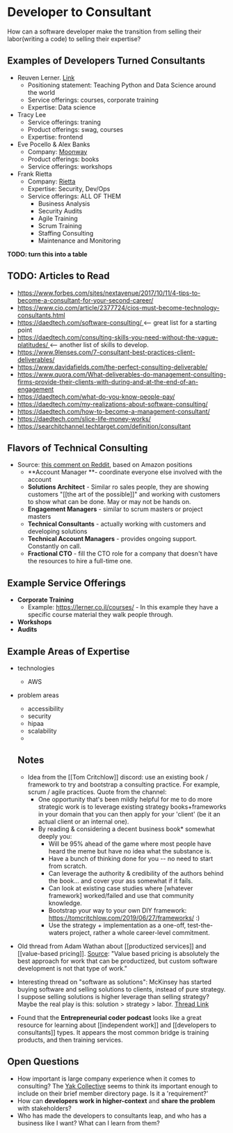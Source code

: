 # Developer to Consultant
How can a software developer make the transition from selling their labor(writing a code) to selling their expertise?

## Examples of Developers Turned Consultants

- Reuven Lerner. [Link](https://lerner.co.il/) 
    - Positioning statement: Teaching Python and Data Science around the world
    - Service offerings: courses, corporate training
    - Expertise: Data science
- Tracy Lee
    - Service offerings: traning
    - Product offerings: swag, courses
    - Expertise: frontend
- Eve Pocello & Alex Banks 
    - Company: [Moonway](https://moonhighway.com/)
    - Product offerings: books
    - Service offerings: workshops
- Frank Rietta
    - Company: [Rietta](https://rietta.com/about/)
    - Expertise: Security, Dev/Ops
    - Service offerings: ALL OF THEM
        - Business Analysis
        - Security Audits
        - Agile Training
        - Scrum Training
        - Staffing Consulting
        - Maintenance and Monitoring

__TODO: turn this into a table__

## TODO: Articles to Read
- https://www.forbes.com/sites/nextavenue/2017/10/11/4-tips-to-become-a-consultant-for-your-second-career/
- https://www.cio.com/article/2377724/cios-must-become-technology-consultants.html
- https://daedtech.com/software-consulting/ <— great list for a starting point
- https://daedtech.com/consulting-skills-you-need-without-the-vague-platitudes/ <— another list of skills to develop.
- https://www.9lenses.com/7-consultant-best-practices-client-deliverables/
- https://www.davidafields.com/the-perfect-consulting-deliverable/
- https://www.quora.com/What-deliverables-do-management-consulting-firms-provide-their-clients-with-during-and-at-the-end-of-an-engagement
- https://daedtech.com/what-do-you-know-people-pay/
- https://daedtech.com/my-realizations-about-software-consulting/
- https://daedtech.com/how-to-become-a-management-consultant/
- https://daedtech.com/slice-life-money-works/
- https://searchitchannel.techtarget.com/definition/consultant


## Flavors of Technical Consulting
- Source: [this comment on Reddit](https://old.reddit.com/r/ExperiencedDevs/comments/i20eqw/getting_a_new_job_in_a_new_path/g0302cs/?context=3), based on Amazon positions
  - **Account Manager **- coordinate everyone else involved with the account
  - **Solutions Architect** - Similar ro sales people, they are showing customers "[[the art of the possible]]" and working with customers to show what can be done. May or may not be hands on. 
  - **Engagement Managers** - similar to scrum masters or project masters
  - **Technical Consultants** - actually working with customers and developing solutions
  - **Technical Account Managers** - provides ongoing support. Constantly on call.  
  - **Fractional CTO** - fill the CTO role for a company that doesn't have the resources to hire a full-time one.

## Example Service Offerings
- **Corporate Training** 
  - Example: https://lerner.co.il/courses/ - In this example they have a specific course material they walk people through. 
- **Workshops**
- **Audits**

## Example Areas of Expertise
- technologies
  - AWS
- problem areas
  - accessibility
  - security
  - hipaa
  - scalability
  - 

  ## Notes
  - Idea from the [[Tom Critchlow]] discord: use an existing book / framework to try and bootstrap a consulting practice. For example, scrum / agile practices. Quote from the channel: 
    - One opportunity that's been mildly helpful for me to do more strategic work is to leverage existing strategy books+frameworks in your domain that you can then apply for your 'client' (be it an actual client or an internal one).
    - By reading & considering a decent business book* somewhat deeply you: 
        - Will be 95% ahead of the game where most people have heard the meme but have no idea what the substance is.
        - Have a bunch of thinking done for you -- no need to start from scratch.
        - Can leverage the authority & credibility of the authors behind the book... and cover your ass somewhat if it fails.
        - Can look at existing case studies where [whatever framework] worked/failed and use that community knowledge.
        - Bootstrap your way to your own DIY framework: https://tomcritchlow.com/2019/06/27/frameworks/  :)
        - Use the strategy + implementation as a one-off, test-the-waters project, rather a whole career-level commitment.

- Old thread from Adam Wathan about [[productized services]] and [[value-based pricing]]. [Source](https://twitter.com/adamwathan/status/1193132593996292096): "Value based pricing is absolutely the best approach for work that can be productized, but custom software development is not that type of work."
- Interesting thread on "software as solutions": McKinsey has started buying software and selling solutions to clients, instead of pure strategy. I suppose selling solutions is higher leverage than selling strategy?  Maybe the real play is this: solution > strategy > labor. [Thread Link](https://twitter.com/ShaanVP/status/1349431711491264518?s=20)
- Found that the **Entrepreneurial coder podcast** looks like a great resource for learning about [[independent work]] and [[developers to consultants]] types. It appears the most common bridge is training products, and then training services. 


## Open Questions
- How important is large company experience when it comes to consulting? The [Yak Collective](https://www.yakcollective.org/) seems to think its important enough to include on their brief member directory page. Is it a 'requirement?'
- How can **developers work in higher-context** and **share the problem** with stakeholders?
- Who has made the developers to consultants leap, and who has a business like I want? What can I learn from them?

 

